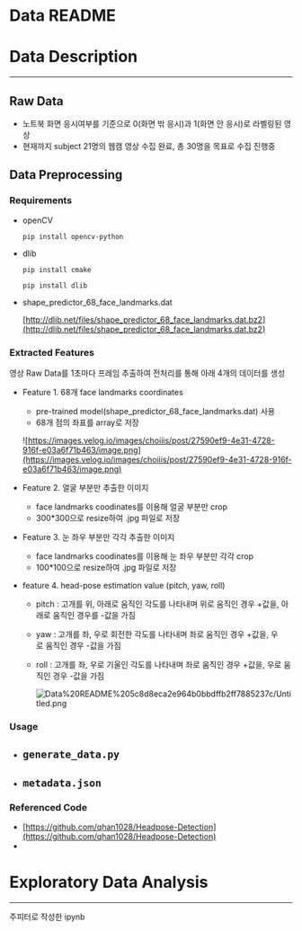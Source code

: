 # Data README

# Data Description

---

## **Raw Data**

- 노트북 화면 응시여부를 기준으로 0(화면 밖 응시)과 1(화면 안 응시)로 라벨링된 영상
- 현재까지 subject 21명의 웹캠 영상 수집 완료, 총 30명을 목표로 수집 진행중

## **Data Preprocessing**

### Requirements

- openCV

    `pip install opencv-python` 

- dlib

    `pip install cmake`

    `pip install dlib`

- shape_predictor_68_face_landmarks.dat

    [http://dlib.net/files/shape_predictor_68_face_landmarks.dat.bz2](http://dlib.net/files/shape_predictor_68_face_landmarks.dat.bz2)

### Extracted Features

영상 Raw Data를 1초마다 프레임 추출하여 전처리를 통해 아래 4개의 데이터를 생성 

- Feature 1. 68개 face landmarks coordinates
    - pre-trained model(shape_predictor_68_face_landmarks.dat) 사용
    - 68개 점의 좌표를 array로 저장

    ![https://images.velog.io/images/choiiis/post/27590ef9-4e31-4728-916f-e03a6f71b463/image.png](https://images.velog.io/images/choiiis/post/27590ef9-4e31-4728-916f-e03a6f71b463/image.png)

- Feature 2. 얼굴 부분만 추출한 이미지
    - face landmarks coodinates를 이용해 얼굴 부분만 crop
    - 300*300으로 resize하여 .jpg 파일로 저장
- Feature 3. 눈 좌우 부분만 각각 추출한 이미지
    - face landmarks coodinates를 이용해 눈 좌우 부분만 각각 crop
    - 100*100으로 resize하여 .jpg 파일로 저장
- feature 4. head-pose estimation value (pitch, yaw, roll)
    - pitch : 고개를 위, 아래로 움직인 각도를 나타내며 위로 움직인 경우 +값을, 아래로 움직인 경우를 -값을 가짐
    - yaw : 고개를 좌, 우로 회전한 각도를 나타내며 좌로 움직인 경우 +값을, 우로 움직인 경우 -값을 가짐
    - roll : 고개를 좌, 우로 기울인 각도를 나타내며 좌로 움직인 경우 +값을, 우로 움직인 경우 -값을 가짐

        ![Data%20README%205c8d8eca2e964b0bbdffb2ff7885237c/Untitled.png](Data%20README%205c8d8eca2e964b0bbdffb2ff7885237c/Untitled.png)

### Usage

- `generate_data.py`
    - 
- `metadata.json`
    - 

### Referenced Code

- [https://github.com/qhan1028/Headpose-Detection](https://github.com/qhan1028/Headpose-Detection)
- 

# Exploratory Data Analysis

---

주피터로 작성한 ipynb